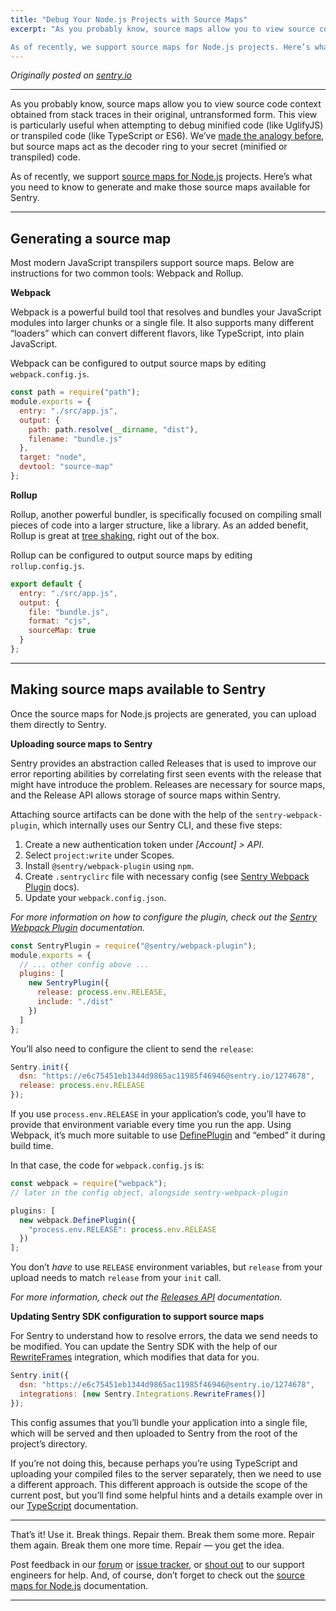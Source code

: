 ```yaml
---
title: "Debug Your Node.js Projects with Source Maps"
excerpt: "As you probably know, source maps allow you to view source code context obtained from stack traces in their original, untransformed form. This view is particularly useful when attempting to debug minified code (like UglifyJS) or transpiled code (like TypeScript or ES6). We’ve made the analogy before, but source maps act as the decoder ring to your secret (minified or transpiled) code.

As of recently, we support source maps for Node.js projects. Here’s what you need to know to generate and make those source maps available for Sentry."
---
```


_Originally posted on [sentry.io](https://blog.sentry.io/2019/02/20/debug-node-source-maps/)_

---

As you probably know, source maps allow you to view source code context obtained from stack traces in their original, untransformed form. This view is particularly useful when attempting to debug minified code (like UglifyJS) or transpiled code (like TypeScript or ES6). We’ve [made the analogy before](https://blog.sentry.io/2018/10/18/4-reasons-why-your-source-maps-are-broken), but source maps act as the decoder ring to your secret (minified or transpiled) code.

As of recently, we support [source maps for Node.js](https://docs.sentry.io/platforms/node/sourcemaps/) projects. Here’s what you need to know to generate and make those source maps available for Sentry.

---

## Generating a source map

Most modern JavaScript transpilers support source maps. Below are instructions for two common tools: Webpack and Rollup.

**Webpack**

Webpack is a powerful build tool that resolves and bundles your JavaScript modules into larger chunks or a single file. It also supports many different “loaders” which can convert different flavors, like TypeScript, into plain JavaScript.

Webpack can be configured to output source maps by editing `webpack.config.js`.

```js
const path = require("path");
module.exports = {
  entry: "./src/app.js",
  output: {
    path: path.resolve(__dirname, "dist"),
    filename: "bundle.js"
  },
  target: "node",
  devtool: "source-map"
};
```

**Rollup**

Rollup, another powerful bundler, is specifically focused on compiling small pieces of code into a larger structure, like a library. As an added benefit, Rollup is great at [tree shaking](https://developer.mozilla.org/en-US/docs/Glossary/Tree_shaking), right out of the box.

Rollup can be configured to output source maps by editing `rollup.config.js`.

```js
export default {
  entry: "./src/app.js",
  output: {
    file: "bundle.js",
    format: "cjs",
    sourceMap: true
  }
};
```

---

## Making source maps available to Sentry

Once the source maps for Node.js projects are generated, you can upload them directly to Sentry.

**Uploading source maps to Sentry**

Sentry provides an abstraction called Releases that is used to improve our error reporting abilities by correlating first seen events with the release that might have introduce the problem. Releases are necessary for source maps, and the Release API allows storage of source maps within Sentry.

Attaching source artifacts can be done with the help of the `sentry-webpack-plugin`, which internally uses our Sentry CLI, and these five steps:

1. Create a new authentication token under _[Account] > API_.
2. Select `project:write` under Scopes.
3. Install `@sentry/webpack-plugin` using `npm`.
4. Create `.sentryclirc` file with necessary config (see [Sentry Webpack Plugin](https://github.com/getsentry/sentry-webpack-plugin) docs).
5. Update your `webpack.config.json`.

_For more information on how to configure the plugin, check out the [Sentry Webpack Plugin](https://github.com/getsentry/sentry-webpack-plugin) documentation._

```js
const SentryPlugin = require("@sentry/webpack-plugin");
module.exports = {
  // ... other config above ...
  plugins: [
    new SentryPlugin({
      release: process.env.RELEASE,
      include: "./dist"
    })
  ]
};
```

You’ll also need to configure the client to send the `release`:

```js
Sentry.init({
  dsn: "https://e6c75451eb1344d9865ac11985f46946@sentry.io/1274678",
  release: process.env.RELEASE
});
```

If you use `process.env.RELEASE` in your application’s code, you’ll have to provide that environment variable every time you run the app. Using Webpack, it’s much more suitable to use [DefinePlugin](https://webpack.js.org/plugins/define-plugin/) and “embed” it during build time.

In that case, the code for `webpack.config.js` is:

```js
const webpack = require("webpack");
// later in the config object, alongside sentry-webpack-plugin

plugins: [
  new webpack.DefinePlugin({
    "process.env.RELEASE": process.env.RELEASE
  })
];
```

You don’t _have_ to use `RELEASE` environment variables, but `release` from your upload needs to match `release` from your `init` call.

_For more information, check out the [Releases API](https://docs.sentry.io/api/releases/) documentation._

**Updating Sentry SDK configuration to support source maps**

For Sentry to understand how to resolve errors, the data we send needs to be modified. You can update the Sentry SDK with the help of our [RewriteFrames](https://docs.sentry.io/platforms/javascript/pluggable-integrations/#rewriteframes) integration, which modifies that data for you.

```js
Sentry.init({
  dsn: "https://e6c75451eb1344d9865ac11985f46946@sentry.io/1274678",
  integrations: [new Sentry.Integrations.RewriteFrames()]
});
```

This config assumes that you’ll bundle your application into a single file, which will be served and then uploaded to Sentry from the root of the project’s directory.

If you’re not doing this, because perhaps you’re using TypeScript and uploading your compiled files to the server separately, then we need to use a different approach. This different approach is outside the scope of the current post, but you’ll find some helpful hints and a details example over in our [TypeScript](https://docs.sentry.io/platforms/node/typescript/) documentation.

---

That’s it! Use it. Break things. Repair them. Break them some more. Repair them again. Break them one more time. Repair — you get the idea.

Post feedback in our [forum](https://forum.sentry.io/) or [issue tracker](https://github.com/getsentry/sentry-javascript/issues), or [shout out](https://sentry.io/contact/support/) to our support engineers for help. And, of course, don’t forget to check out the [source maps for Node.js](https://docs.sentry.io/platforms/node/sourcemaps/) documentation.

---
